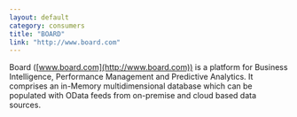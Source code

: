 ```yaml
---
layout: default
category: consumers
title: "BOARD"
link: "http://www.board.com"
---
```

Board ([www.board.com](http://www.board.com)) is a platform for Business Intelligence, Performance Management and Predictive Analytics. It comprises an in-Memory multidimensional database which can be populated with OData feeds from on-premise and cloud based data sources.
